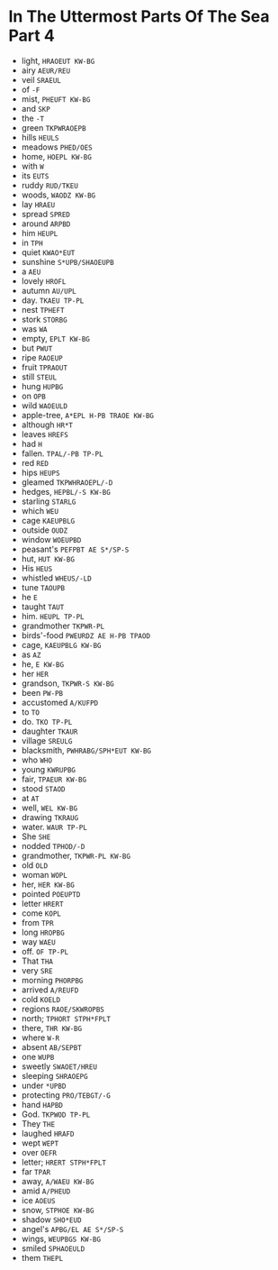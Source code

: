 # In The Uttermost Parts Of The Sea Part 4

* light, `HRAOEUT KW-BG`
* airy `AEUR/REU`
* veil `SRAEUL`
* of `-F`
* mist, `PHEUFT KW-BG`
* and `SKP`
* the `-T`
* green `TKPWRAOEPB`
* hills `HEULS`
* meadows `PHED/OES`
* home, `HOEPL KW-BG`
* with `W`
* its `EUTS`
* ruddy `RUD/TKEU`
* woods, `WAODZ KW-BG`
* lay `HRAEU`
* spread `SPRED`
* around `ARPBD`
* him `HEUPL`
* in `TPH`
* quiet `KWAO*EUT`
* sunshine `S*UPB/SHAOEUPB`
* a `AEU`
* lovely `HROFL`
* autumn `AU/UPL`
* day. `TKAEU TP-PL`
* nest `TPHEFT`
* stork `STORBG`
* was `WA`
* empty, `EPLT KW-BG`
* but `PWUT`
* ripe `RAOEUP`
* fruit `TPRAOUT`
* still `STEUL`
* hung `HUPBG`
* on `OPB`
* wild `WAOEULD`
* apple-tree, `A*EPL H-PB TRAOE KW-BG`
* although `HR*T`
* leaves `HREFS`
* had `H`
* fallen. `TPAL/-PB TP-PL`
* red `RED`
* hips `HEUPS`
* gleamed `TKPWHRAOEPL/-D`
* hedges, `HEPBL/-S KW-BG`
* starling `STARLG`
* which `WEU`
* cage `KAEUPBLG`
* outside `OUDZ`
* window `WOEUPBD`
* peasant's `PEFPBT AE S*/SP-S`
* hut, `HUT KW-BG`
* His `HEUS`
* whistled `WHEUS/-LD`
* tune `TAOUPB`
* he `E`
* taught `TAUT`
* him. `HEUPL TP-PL`
* grandmother `TKPWR-PL`
* birds'-food `PWEURDZ AE H-PB TPAOD`
* cage, `KAEUPBLG KW-BG`
* as `AZ`
* he, `E KW-BG`
* her `HER`
* grandson, `TKPWR-S KW-BG`
* been `PW-PB`
* accustomed `A/KUFPD`
* to `TO`
* do. `TKO TP-PL`
* daughter `TKAUR`
* village `SREULG`
* blacksmith, `PWHRABG/SPH*EUT KW-BG`
* who `WHO`
* young `KWRUPBG`
* fair, `TPAEUR KW-BG`
* stood `STAOD`
* at `AT`
* well, `WEL KW-BG`
* drawing `TKRAUG`
* water. `WAUR TP-PL`
* She `SHE`
* nodded `TPHOD/-D`
* grandmother, `TKPWR-PL KW-BG`
* old `OLD`
* woman `WOPL`
* her, `HER KW-BG`
* pointed `POEUPTD`
* letter `HRERT`
* come `KOPL`
* from `TPR`
* long `HROPBG`
* way `WAEU`
* off. `OF TP-PL`
* That `THA`
* very `SRE`
* morning `PHORPBG`
* arrived `A/REUFD`
* cold `KOELD`
* regions `RAOE/SKWROPBS`
* north; `TPHORT STPH*FPLT`
* there, `THR KW-BG`
* where `W-R`
* absent `AB/SEPBT`
* one `WUPB`
* sweetly `SWAOET/HREU`
* sleeping `SHRAOEPG`
* under `*UPBD`
* protecting `PRO/TEBGT/-G`
* hand `HAPBD`
* God. `TKPWOD TP-PL`
* They `THE`
* laughed `HRAFD`
* wept `WEPT`
* over `OEFR`
* letter; `HRERT STPH*FPLT`
* far `TPAR`
* away, `A/WAEU KW-BG`
* amid `A/PHEUD`
* ice `AOEUS`
* snow, `STPHOE KW-BG`
* shadow `SHO*EUD`
* angel's `APBG/EL AE S*/SP-S`
* wings, `WEUPBGS KW-BG`
* smiled `SPHAOEULD`
* them `THEPL`

